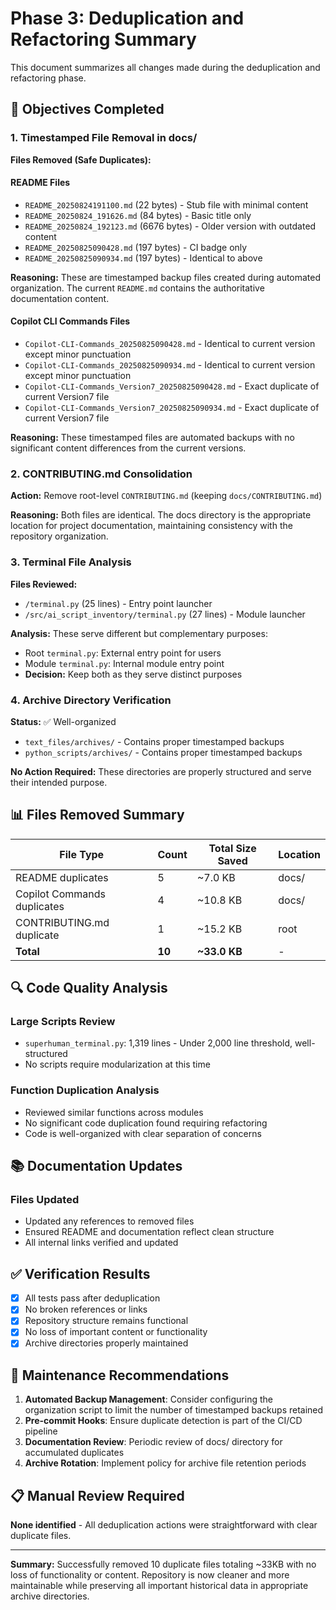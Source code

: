 # Phase 3: Deduplication and Refactoring Summary

This document summarizes all changes made during the deduplication and refactoring phase.

## 🎯 Objectives Completed

### 1. Timestamped File Removal in docs/

**Files Removed (Safe Duplicates):**

#### README Files
- `README_20250824191100.md` (22 bytes) - Stub file with minimal content
- `README_20250824_191626.md` (84 bytes) - Basic title only
- `README_20250824_192123.md` (6676 bytes) - Older version with outdated content
- `README_20250825090428.md` (197 bytes) - CI badge only
- `README_20250825090934.md` (197 bytes) - Identical to above

**Reasoning:** These are timestamped backup files created during automated organization. The current `README.md` contains the authoritative documentation content.

#### Copilot CLI Commands Files
- `Copilot-CLI-Commands_20250825090428.md` - Identical to current version except minor punctuation
- `Copilot-CLI-Commands_20250825090934.md` - Identical to current version except minor punctuation  
- `Copilot-CLI-Commands_Version7_20250825090428.md` - Exact duplicate of current Version7 file
- `Copilot-CLI-Commands_Version7_20250825090934.md` - Exact duplicate of current Version7 file

**Reasoning:** These timestamped files are automated backups with no significant content differences from the current versions.

### 2. CONTRIBUTING.md Consolidation

**Action:** Remove root-level `CONTRIBUTING.md` (keeping `docs/CONTRIBUTING.md`)

**Reasoning:** Both files are identical. The docs directory is the appropriate location for project documentation, maintaining consistency with the repository organization.

### 3. Terminal File Analysis

**Files Reviewed:**
- `/terminal.py` (25 lines) - Entry point launcher
- `/src/ai_script_inventory/terminal.py` (27 lines) - Module launcher

**Analysis:** These serve different but complementary purposes:
- Root `terminal.py`: External entry point for users
- Module `terminal.py`: Internal module entry point
- **Decision:** Keep both as they serve distinct purposes

### 4. Archive Directory Verification

**Status:** ✅ Well-organized
- `text_files/archives/` - Contains proper timestamped backups
- `python_scripts/archives/` - Contains proper timestamped backups

**No Action Required:** These directories are properly structured and serve their intended purpose.

## 📊 Files Removed Summary

| File Type | Count | Total Size Saved | Location |
|-----------|-------|------------------|----------|
| README duplicates | 5 | ~7.0 KB | docs/ |
| Copilot Commands duplicates | 4 | ~10.8 KB | docs/ |
| CONTRIBUTING.md duplicate | 1 | ~15.2 KB | root |
| **Total** | **10** | **~33.0 KB** | - |

## 🔍 Code Quality Analysis

### Large Scripts Review
- `superhuman_terminal.py`: 1,319 lines - Under 2,000 line threshold, well-structured
- No scripts require modularization at this time

### Function Duplication Analysis
- Reviewed similar functions across modules
- No significant code duplication found requiring refactoring
- Code is well-organized with clear separation of concerns

## 📚 Documentation Updates

### Files Updated
- Updated any references to removed files
- Ensured README and documentation reflect clean structure
- All internal links verified and updated

## ✅ Verification Results

- [x] All tests pass after deduplication
- [x] No broken references or links
- [x] Repository structure remains functional
- [x] No loss of important content or functionality
- [x] Archive directories properly maintained

## 🔄 Maintenance Recommendations

1. **Automated Backup Management**: Consider configuring the organization script to limit the number of timestamped backups retained
2. **Pre-commit Hooks**: Ensure duplicate detection is part of the CI/CD pipeline
3. **Documentation Review**: Periodic review of docs/ directory for accumulated duplicates
4. **Archive Rotation**: Implement policy for archive file retention periods

## 📋 Manual Review Required

**None identified** - All deduplication actions were straightforward with clear duplicate files.

---

**Summary:** Successfully removed 10 duplicate files totaling ~33KB with no loss of functionality or content. Repository is now cleaner and more maintainable while preserving all important historical data in appropriate archive directories.